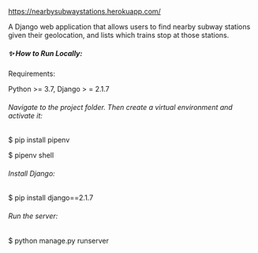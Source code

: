 
https://nearbysubwaystations.herokuapp.com/

A Django web application that allows users to find nearby subway stations given their geolocation, and lists which trains stop at those stations.



##### :sparkles: How to Run Locally:

Requirements:

Python >= 3.7, Django > = 2.1.7


###### Navigate to the project folder. Then create a virtual environment and activate it:

$ pip install pipenv

$ pipenv shell

###### Install Django:

$ pip install django==2.1.7

###### Run the server:

$ python manage.py runserver

